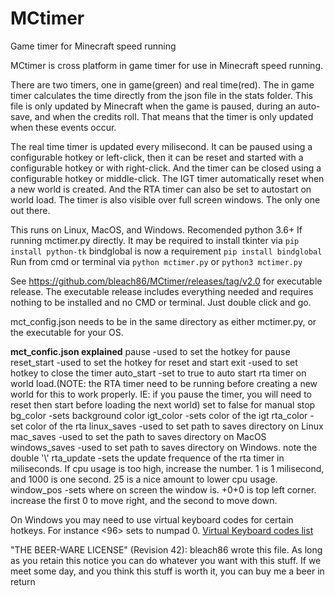 # MCtimer
Game timer for Minecraft speed running

MCtimer is cross platform in game timer for use in Minecraft speed running. 

There are two timers, one in game(green) and real time(red).
The in game timer calculates the time directly from the json file in the stats folder. 
This file is only updated by Minecraft when the game is paused, during an auto-save, and when the credits roll.
That means that the timer is only updated when these events occur.

The real time timer is updated every milisecond. It can be paused using a configurable hotkey or left-click, then it can be reset and started with a configurable hotkey or with right-click. And the timer can be closed using a configurable hotkey or middle-click.
The IGT timer automatically reset when a new world is created. And the RTA timer can also be set to autostart on world load.
The timer is also visible over full screen windows. The only one out there.

This runs on Linux, MacOS, and Windows. Recomended python 3.6+
If running mctimer.py directly.
It may be required to install tkinter via `pip install python-tk`
bindglobal is now a requirement `pip install bindglobal`
Run from cmd or terminal via `python mctimer.py` or `python3 mctimer.py`

See https://github.com/bleach86/MCtimer/releases/tag/v2.0 for executable release. The executable release includes everything needed and requires nothing to be installed and no CMD or terminal. Just double click and go.

mct_config.json needs to be in the same directory as either mctimer.py, or the executable for your OS.

**mct_confic.json explained**
pause -used to set the hotkey for pause
reset_start -used to set the hotkey for reset and start
exit -used to set hotkey to close the timer
auto_start -set to true to auto start rta timer on world load.(NOTE: the RTA timer need to be running before creating a new world for this to work properly. IE: if you pause the timer, you will need to reset then start before loading the next world) set to false for manual stop
bg_color -sets background color
igt_color -sets color of the igt
rta_color -set color of the rta
linux_saves -used to set path to saves directory on Linux
mac_saves -used to set the path to saves directory on MacOS
windows_saves -used to set path to saves directory on Windows. note the double '\\'
rta_update -sets the update frequence of the rta timer in miliseconds. If cpu usage is too high, increase the number. 1 is 1 milisecond, and 1000 is one second. 25 is a nice amount to lower cpu usage.
window_pos -sets where on screen the window is. +0+0 is top left corner. increase the first 0 to move right, and the second to move down.

On Windows you may need to use virtual keyboard codes for certain hotkeys. For instance <96> sets to numpad 0. [Virtual Keyboard codes list](https://help.mjtnet.com/article/262-virtual-key-codes)

"THE BEER-WARE LICENSE" (Revision 42):
bleach86 wrote this file. As long as you retain this notice you can do whatever you want with this stuff. If we meet some day, and you think this stuff is worth it, you can buy me a beer in return
